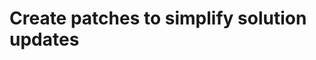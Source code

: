 # Create patches to simplify solution updates

<!-- https://docs.microsoft.com/en-us/dynamics365/customer-engagement/developer/create-patches-simplify-solution-updates -->